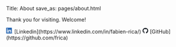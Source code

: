 Title: About
save_as: pages/about.html

Thank you for visiting. Welcome!

<img src="assets/linkedin.png" width="18" height="16">
 [Linkedin](https://www.linkedin.com/in/fabien-rica/)   
<img src="assets/github.png" width="16" height="16">  [GitHub](https://github.com/frica)